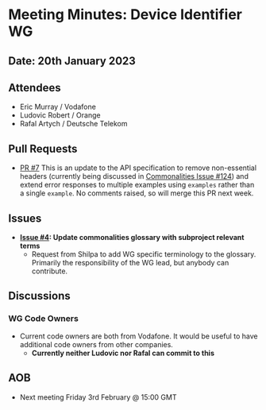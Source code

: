 # Meeting Minutes: Device Identifier WG
## Date: 20th January 2023
## Attendees
- Eric Murray / Vodafone
- Ludovic Robert / Orange
- Rafal Artych / Deutsche Telekom
## Pull Requests
- [PR #7](https://github.com/camaraproject/DeviceIdentifier/pull/7)
  This is an update to the API specification to remove non-essential headers (currently being discussed in [Commonalities Issue #124](https://github.com/camaraproject/WorkingGroups/issues/124)) and extend error responses to multiple examples using `examples` rather than a single `example`. No comments raised, so will merge this PR next week.
## Issues
- **[Issue #4](https://github.com/camaraproject/DeviceIdentifier/issues/4): Update commonalities glossary with subproject relevant terms**
  - Request from Shilpa to add WG specific terminology to the glossary. Primarily the responsibility of the WG lead, but anybody can contribute.
## Discussions
### WG Code Owners
- Current code owners are both from Vodafone. It would be useful to have additional code owners from other companies.
  - **Currently neither Ludovic nor Rafal can commit to this**
## AOB
- Next meeting Friday 3rd February @ 15:00 GMT
